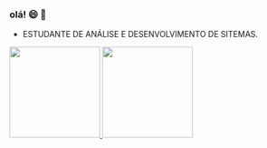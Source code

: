 ### olá! 😄 💜

- ESTUDANTE DE ANÁLISE E DESENVOLVIMENTO DE SITEMAS. 

<div>
   <a href="https://github.com/rackel-21">
  <img height="160em" src="https://github-readme-stats.vercel.app/api?username=rackel-21&show_icons=true&theme=synthwave&include_all_commits=true&count_private=true"/>
  <img height="160em" src="https://github-readme-stats.vercel.app/api/top-langs/?username=rackel-21&layout=compact&langs_count=7&theme=synthwave"/>
     
  </div>
